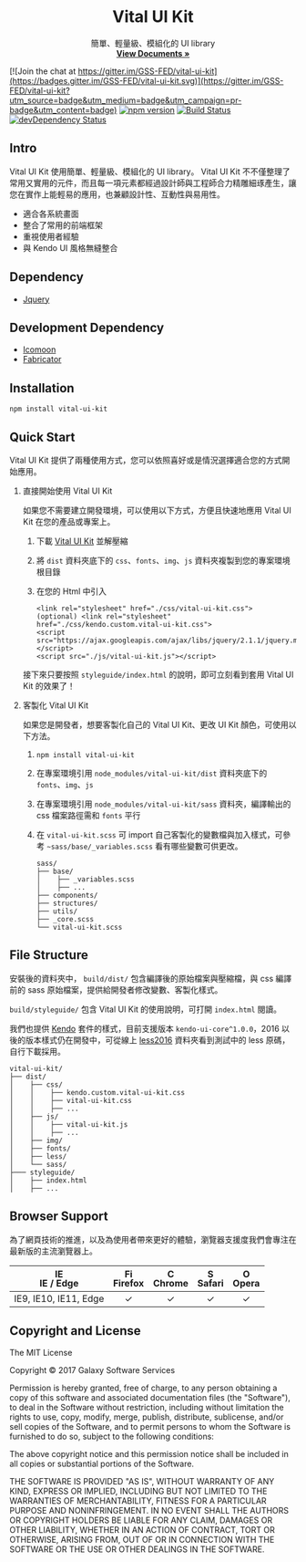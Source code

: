 <p align="center">
  <h1 align="center">Vital UI Kit</h1>
  <p align="center">
    簡單、輕量級、模組化的 UI library
    <br>
    <a href="https://gss-fed.github.io/vital-ui-kit/" target="_blank"><strong>View Documents &raquo;</strong></a>
    <br>
  </p>
</p>

[![Join the chat at https://gitter.im/GSS-FED/vital-ui-kit](https://badges.gitter.im/GSS-FED/vital-ui-kit.svg)](https://gitter.im/GSS-FED/vital-ui-kit?utm_source=badge&utm_medium=badge&utm_campaign=pr-badge&utm_content=badge)
[![npm version](https://img.shields.io/npm/v/vital-ui-kit.svg)](https://www.npmjs.com/package/vital-ui-kit)
[![Build Status](https://img.shields.io/travis/GSS-FED/vital-ui-kit.svg)](https://travis-ci.org/GSS-FED/vital-ui-kit)
[![devDependency Status](https://img.shields.io/david/dev/GSS-FED/vital-ui-kit.svg)](https://david-dm.org/GSS-FED/vital-ui-kit?type=dev)

## Intro

Vital UI Kit 使用簡單、輕量級、模組化的 UI library。 Vital UI Kit 不不僅整理了常用又實用的元件，而且每一項元素都經過設計師與工程師合力精雕細琢產生，讓您在實作上能輕易的應用，也兼顧設計性、互動性與易用性。

* 適合各系統畫面
* 整合了常用的前端框架
* 重視使用者經驗
* 與 Kendo UI 風格無縫整合


## Dependency

- [Jquery](https://jquery.com/)


## Development Dependency

- [Icomoon](https://icomoon.io/)
- [Fabricator](https://fbrctr.github.io/)


## Installation

```
npm install vital-ui-kit
```


## Quick Start

Vital UI Kit 提供了兩種使用方式，您可以依照喜好或是情況選擇適合您的方式開始應用。

1. 直接開始使用 Vital UI Kit

    如果您不需要建立開發環境，可以使用以下方式，方便且快速地應用 Vital UI Kit 在您的產品或專案上。

    1. 下載 [Vital UI Kit](https://github.com/GSS-FED/vital-ui-kit/archive/build.zip) 並解壓縮

    1. 將 `dist` 資料夾底下的 `css`、`fonts`、`img`、`js` 資料夾複製到您的專案環境根目錄

    1. 在您的 Html 中引入

        ```
        <link rel="stylesheet" href="./css/vital-ui-kit.css">
        (optional) <link rel="stylesheet" href="./css/kendo.custom.vital-ui-kit.css">
        <script src="https://ajax.googleapis.com/ajax/libs/jquery/2.1.1/jquery.min.js"></script>
        <script src="./js/vital-ui-kit.js"></script>
        ```

    接下來只要按照 `styleguide/index.html` 的說明，即可立刻看到套用 Vital UI Kit 的效果了！


1. 客製化 Vital UI Kit

    如果您是開發者，想要客製化自己的 Vital UI Kit、更改 UI Kit 顏色，可使用以下方法。

    1. `npm install vital-ui-kit`

    1. 在專案環境引用 `node_modules/vital-ui-kit/dist` 資料夾底下的 `fonts`、`img`、`js`

    1. 在專案環境引用 `node_modules/vital-ui-kit/sass` 資料夾，編譯輸出的 css 檔案路徑需和 `fonts` 平行

    1. 在 `vital-ui-kit.scss` 可 import 自己客製化的變數檔與加入樣式，可參考 `~sass/base/_variables.scss` 看有哪些變數可供更改。

        ```
        sass/
        ├── base/
        │    ├── _variables.scss
        │    ├── ...
        ├── components/
        ├── structures/
        ├── utils/
        ├── _core.scss
        └── vital-ui-kit.scss
        ```


## File Structure

安裝後的資料夾中， `build/dist/` 包含編譯後的原始檔案與壓縮檔，與 css 編譯前的 sass 原始檔案，提供給開發者修改變數、客製化樣式。

`build/styleguide/` 包含 Vital UI Kit 的使用說明，可打開 `index.html` 閱讀。

我們也提供 [Kendo](https://www.telerik.com/kendo-ui) 套件的樣式，目前支援版本 `kendo-ui-core^1.0.0`，2016 以後的版本樣式仍在開發中，可從線上 [less2016](https://github.com/GSS-FED/vital-ui-kit/tree/master/src/less2016) 資料夾看到測試中的 less 原碼，自行下載採用。

```
vital-ui-kit/
├── dist/
│    ├── css/
│    │    ├── kendo.custom.vital-ui-kit.css
│    │    ├── vital-ui-kit.css
│    │    ├── ...
│    ├── js/
│    │    ├── vital-ui-kit.js
│    │    ├── ...
│    ├── img/
│    ├── fonts/
│    ├── less/
│    └── sass/
├─── styleguide/
│    ├── index.html
│    ├── ...
```

## Browser Support

為了網頁技術的推進，以及為使用者帶來更好的體驗，瀏覽器支援度我們會專注在最新版的主流瀏覽器上。

| [<img src="https://raw.githubusercontent.com/godban/browsers-support-badges/master/src/images/edge.png" alt="IE / Edge" width="16px" height="16px" />](http://godban.github.io/browsers-support-badges/)</br>IE / Edge | [<img src="https://raw.githubusercontent.com/godban/browsers-support-badges/master/src/images/firefox.png" alt="Firefox" width="16px" height="16px" />](http://godban.github.io/browsers-support-badges/)</br>Firefox | [<img src="https://raw.githubusercontent.com/godban/browsers-support-badges/master/src/images/chrome.png" alt="Chrome" width="16px" height="16px" />](http://godban.github.io/browsers-support-badges/)</br>Chrome | [<img src="https://raw.githubusercontent.com/godban/browsers-support-badges/master/src/images/safari.png" alt="Safari" width="16px" height="16px" />](http://godban.github.io/browsers-support-badges/)</br>Safari | [<img src="https://raw.githubusercontent.com/godban/browsers-support-badges/master/src/images/opera.png" alt="Opera" width="16px" height="16px" />](http://godban.github.io/browsers-support-badges/)</br>Opera |
| :---------: | :---------: | :---------: | :---------:| :---------: |
| IE9, IE10, IE11, Edge|  ✓ |  ✓ |  ✓ |  ✓ 


## Copyright and License

The MIT License

Copyright © 2017 Galaxy Software Services

Permission is hereby granted, free of charge, to any person obtaining a copy
of this software and associated documentation files (the "Software"), to deal
in the Software without restriction, including without limitation the rights
to use, copy, modify, merge, publish, distribute, sublicense, and/or sell
copies of the Software, and to permit persons to whom the Software is
furnished to do so, subject to the following conditions:

The above copyright notice and this permission notice shall be included in all
copies or substantial portions of the Software.

THE SOFTWARE IS PROVIDED "AS IS", WITHOUT WARRANTY OF ANY KIND, EXPRESS OR
IMPLIED, INCLUDING BUT NOT LIMITED TO THE WARRANTIES OF MERCHANTABILITY,
FITNESS FOR A PARTICULAR PURPOSE AND NONINFRINGEMENT. IN NO EVENT SHALL THE
AUTHORS OR COPYRIGHT HOLDERS BE LIABLE FOR ANY CLAIM, DAMAGES OR OTHER
LIABILITY, WHETHER IN AN ACTION OF CONTRACT, TORT OR OTHERWISE, ARISING FROM,
OUT OF OR IN CONNECTION WITH THE SOFTWARE OR THE USE OR OTHER DEALINGS IN THE
SOFTWARE.
